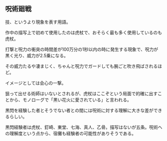 ## 呪術廻戦

技、というより現象を表す用語。

作中の描写上で初めて使用したのは虎杖で、おそらく最も多く使用しているのも虎杖。

打撃と呪力の衝突の時間差が100万分の1秒以内の時に発生する現象で、呪力が黒く光り、威力が2.5乗になる。

その威力たるや凄まじく、ちゃんと呪力でガードしても腕ごと吹き飛ばされるほど。

イメージとしては会心の一撃。

狙って出せる術師はいないとされるが、虎杖はここぞという局面で的確に出すことから、モノローグで「黒い花火に愛されている」と言われる。

黒閃を経験した者とそうでない者との間には呪術に対する理解に大きな差ができるらしい。

黒閃経験者は虎杖、釘崎、東堂、七海、真人、乙骨。描写はないが五条。呪術への理解度という点から、宿儺も経験者の可能性がありそうである。
